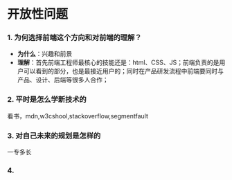 # 开放性问题

### 1. 为何选择前端这个方向和对前端的理解？
   * **为什么**：兴趣和前景
   * **理解**：首先前端工程师最核心的技能还是：html、CSS、JS；前端负责的是用户可以看到的部分，也是最接近用户的；同时在产品研发流程中前端要同时与产品、设计、后端等很多人合作；
   
### 2. 平时是怎么学新技术的
   看书，mdn,w3cshool,stackoverflow,segmentfault
   
### 3. 对自己未来的规划是怎样的
一专多长

### 4. 
